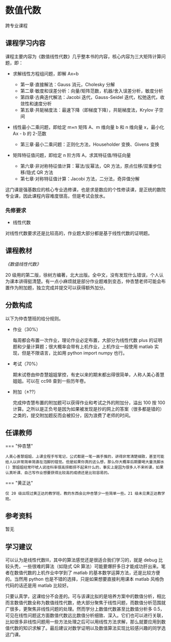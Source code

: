 # 数值代数

<div class="badges">
<span class="badge cross-badge">跨专业课程</span>
</div>

## 课程学习内容

课程主要内容为《数值线性代数》几乎整本书的内容，核心内容为三大矩阵计算问题，即：

- 求解线性方程组问题，即解 Ax=b
    - 第一章·直接解法：Gauss 消元，Cholesky 分解
    - 第二章·敏度和误差分析：向量/矩阵范数，机器/舍入误差分析，敏度分析
    - 第四章·古典迭代解法：Jacobi 迭代，Gauss-Seidel 迭代，松弛迭代，收敛性和速度分析
    - 第五章·共轭梯度法：最速下降（即梯度下降），共轭梯度法，Krylov 子空间

- 线性最小二乘问题，即给定 m×n 矩阵 A、m 维向量 b 和 n 维向量 x，最小化 Ax - b 的 2-范数
    - 第三章·最小二乘问题：正则化方法，Householder 变换、Givens 变换

- 矩阵特征值问题，即给定 n 阶方阵 A，求其特征值/特征向量
    - 第六章·非对称特征值计算：幂法/反幂法，QR 方法，原点位移/双重步位移/隐式 QR 方法
    - 第七章·对称特征值计算：Jacobi 方法，二分法，奇异值分解

这门课是强基数应的核心专业选修课，也是求是数应的个性修读课，是正统的数院专业课，因此课程内容难度很高，但是考试会放水。

### 先修要求

- 线性代数

对线性代数要求还是比较高的，作业题大部分都是基于线性代数的证明题。

## 课程教材

*《数值线性代数》*

20 级用的第二版，徐树方编著，北大出版。全中文，没有发现什么错误，个人认为课本讲得挺清楚。有一点小麻烦就是部分作业题难到变态，仲杏慧老师可能会布置作为附加题，独立完成并提交可以获得额外加分。

## 分数构成

以下为仲杏慧班的给分规则。

- 作业（30%）

    每周都会布置一次作业，理论作业必定布置，大部分为线性代数 plus 的证明题和少量计算题；很大概率会带有上机作业，上机作业一般使用 matlab 实现，但是不限语言，比如用 python import numpy 也行。

- 考试（70%）

    期末试卷由仲杏慧姐姐掌控，有史以来的期末都出得很简单，人称人美心善慧姐姐。可以在 cc98 查到一些历年卷。

- 附加（±??）

    完成仲杏慧布置的附加题可以获得作业和考试之外的附加分，溢出 100 按 100 计算。之所以是正负号是因为如果被发现是抄的网上的答案（很多都是错的）之类的，提交附加题反而会被扣分，因为浪费了老师的时间。

## 任课教师

=== "仲杏慧"

    人美心善慧姐姐，上课全程手写笔记，公式都是一笔一画手推的，讲得非常清楚细致，甚至可能给人以非常简单简直在泡脚的错觉。但是如果你真的这么想，那么你大概率后期要喝大量洗脚水 () 慧姐姐经常吓唬人说挂科率很高捞都捞不起来什么的，事实上是因为很多人不来听课，如果认真听课、自己写作业想要获得比较高的成绩还是比较容易的。

=== "黄正达"

    仅 20 级出现过黄正达的教学班，教的东西会比仲杏慧少一些简单一些。21 级未见黄正达教学班。

## 参考资料

暂无

## 学习建议

可以认为是线性代数Ⅲ，其中的算法感觉还是很适合我们学习的，就是 debug 比较头秃，一些很难的算法（如隐式 QR 算法）可能要爆肝多日才能成功肝出来。笔者在数值代数的上机作业中学到了 matlab 的基本数学运算方法，还是比较方便的。当然用 python 也是不错的选择，只是如果想要直接利用课本 matlab 风格伪代码的话还是用 matlab 比较好。

只要认真学，这课给分不会差的。可与该课比拟的是培养方案中的数值分析，相比而言数值代数全称为数值线性代数，绝大部分聚焦于线性问题，而数值分析范围就广很多，更聚焦非线性问题的处理。然而学分上数值代数甚至比数值分析多 0.5，可见在线性问题这方面数值代数远比数值分析细致、深入。它们也可以进行关联，比如很多非线性问题用一些方法处理之后可以用线性方法求解，那么就要应用到数值代数的知识求解了。最后建议对数学证明以及数值算法实现比较感兴趣的同学选这门课。
